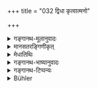 +++
title = "032 द्विधा कृत्वात्मनो"

+++

<details><summary>गङ्गानथ-मूलानुवादः</summary>

Having divided his body into two halves, with the one half, the Lord became Male, and with the other half, Female; from her he produced Virāj.—(32)
</details>

<details><summary>मानसतरङ्गिणीकृत्</summary>

Dividing his body in half male and half female; through this he generated virAj
</details>

<details><summary>मेधातिथिः</summary>

एषा सृष्टिः साक्षात् परस्य पुरुषस्य । इयं तु ब्रह्मणस् तस्यैवेत्य् अन्ये । यत् तद् अन्तरण्डं समुद्गतं शरीरं तद् द्विधा कृत्वा, **अर्धेन पुरुषो ऽभवत्** पुमान् संपन्नः शुक्रसेकसमर्थः । **अर्धेन नारी** गौरीश्वरभङ्ग्या । अथ वा पृथग् एव तां निर्मितवान् । तां निर्माय तस्यां मैथुनेन धर्मेण **विराड्** इति यस्य नाम प्रसिद्धं तं जनितवान् । एतद् उच्यते । प्रजापतिः स्वां दुहितरम् अगच्छत् । इदम् अपि जायापत्योः शरीरमात्रभेदात् सर्वत्र कार्येष्व् अविभागात् तदालम्बनं द्वैधंकारवचनम् ॥ १.३२ ॥
</details>

<details><summary>गङ्गानथ-भाष्यानुवादः</summary>

The creation described here is apparently of another Being; but others have held that it is of the same *Brahmā*; the meaning being that the body that came out of the Egg being divided into two halves, ‘*with one half he became Male*’—*i.e*., he became a male being, capable of instilling semen—and ‘*with the other half he became the Female*’; that is, his body assumed the form of the Hermaphrodite, like *Gaurī-Śaṅkara* (combined in a single body). Or, it may mean that he crested the Female apart (from the Male).—Having created her, he produced, from her, by the act of procreation, that being whose well-known name is ‘*Virāj*.’ What is meant is that Prajāpati had recourse to his own daughter.

This mention of the bifurcation of Prajāpati’s body is based upon the fact that the husband and wife differ only in their bodies, and in all functions they are entirely united.—(32)
</details>

<details><summary>गङ्गानथ-टिप्पन्यः</summary>

The ‘Virāṭ’ whose birth is here described is, according to some, the
same as,—and according to others, different from—the ‘Brahmā’ described
above, in verse 9. That Medhātithi leans towards the latter view is
indicated by his assertion that what happened was that ‘the body of
Brahmā (described in verse 9) now took the form of the
Hermaphrodite,’—or as he adds later, ‘the Female form was separated from
His own Male form.’
</details>

<details><summary>Bühler</summary>

032	Dividing his own body, the Lord became half male and half female; with that (female) he produced Virag.
</details>

